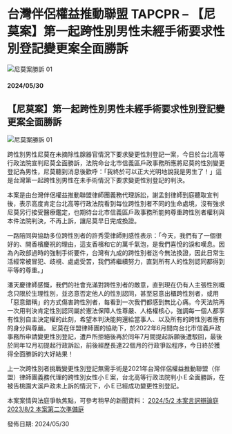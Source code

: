 # 台灣伴侶權益推動聯盟 TAPCPR – 【尼莫案】第一起跨性別男性未經手術要求性別登記變更案全面勝訴

![尼莫案勝訴 01](/uploads/files/97159305810901649-尼莫案勝訴-01.full.jpg)

#### 2024/05/30

## 【尼莫案】第一起跨性別男性未經手術要求性別登記變更案全面勝訴

![尼莫案勝訴 01](/uploads/files/829268642491320912-尼莫案勝訴-01.full.jpg)

跨性別男性尼莫在未摘除性腺器官情況下要求變更性別登記一案，今日於台北高等行政法院宣判尼莫全面勝訴，法院命台北市信義區戶政事務所應將尼莫的性別變更登記為男性，尼莫聽到消息後歡呼：「我終於可以正大光明地說我是男生了！」這是台灣第一起跨性別男性在未手術情況下要求變更性別登記的判決。

本案是由台灣伴侶權益推動聯盟律師團義務代理訴訟，謝孟釗律師到庭聽取宣判後，表示高度肯定台北高等行政法院看到每位跨性別者不同的生命處境，沒有強求尼莫另行接受醫療鑑定，也期待台北市信義區戶政事務所能夠尊重跨性別者權利與本件法院判決，不再上訴，讓尼莫早日完成換證。

一路陪同與協助多位跨性別者的許秀雯律師則感性表示：「今天，我們有了一個很好的、開香檳慶祝的理由，這支香檳和它的萬千氣泡，是我們喜悅的淚和嘆息。因為內政部過時的強制手術要件，台灣有九成的跨性別者迄今無法換證，因此日常生活經常被冒犯、歧視、處處受苦，我們將繼續努力，直到所有人的性別認同都得到平等的尊重。」

潘天慶律師感慨，我們的社會充滿對跨性別者的敵意，直到現在仍有人主張性別概念只限於生理性別，並恣意否定他人的性別認同，甚至惡意出櫃跨性別者，或用「惡意錯稱」的方式傷害跨性別者，每看到一次我們都感到無比心痛。今天法院再一次用判決肯定性別認同屬於憲法保障人性尊嚴、人格權核心，強調每一個人都享有性別自主決定權的此刻，希望本判決能夠還給當事人、以及所有的跨性別者應有的身分與尊嚴。 尼莫在伴盟律師團的協助下，於2022年6月間向台北市信義戶政事務所申請變更性別登記，遭戶所拒絕後再於同年7月間提起訴願後遭駁回，最後於同年12月初提起行政訴訟，前後經歷長達22個月的行政爭訟程序，今日終於獲得全面勝訴的大好結果！

上一次跨性別者挑戰變更性別登記無需手術是2021年台灣伴侶權益推動聯盟（伴盟）律師團義務代理的跨性別女性小Ｅ案，台北高等行政法院判小Ｅ全面勝訴，在被告桃園大溪戶政未上訴的情況下，小Ｅ已經成功變更性別登記。

本案案情與法庭爭執焦點，可參考稍早的新聞資料： [2024/5/2 本案言詞辯論庭](https://tapcpr.org/hot-news/press-release/2024/05/02/%E7%AC%AC%E4%B8%80%E8%B5%B7%E8%B7%A8%E6%80%A7%E5%88%A5%E7%94%B7%E6%80%A7%E6%9C%AA%E7%B6%93%E6%89%8B%E8%A1%93%E8%A6%81%E6%B1%82%E6%80%A7%E5%88%A5%E7%99%BB%E8%A8%98%E8%AE%8A%E6%9B%B4%E6%A1%88%E5%8D%B3%E5%B0%87%E6%96%BC5%E6%9C%8830%E6%97%A5%E5%AE%A3%E5%88%A4) [2023/8/2 本案第二次準備庭](https://tapcpr.org/hot-news/%E6%9C%80%E6%96%B0%E6%B6%88%E6%81%AF4/2023/08/02/%E8%B7%A8%E7%94%B7%E5%B0%BC%E8%8E%AB%E6%80%A7%E5%88%A5%E8%AE%8A%E6%9B%B4%E6%A1%88-%E6%BA%96%E5%82%99%E7%A8%8B%E5%BA%8Fround-2)

發佈日期: 2024/05/30